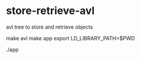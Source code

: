 # store-retrieve-avl
avl tree to store and retrieve objects

make avl
make app
export LD_LIBRARY_PATH=$PWD

./app
